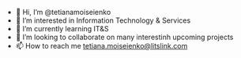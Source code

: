 - 👋 Hi, I’m @tetianamoiseienko
- 👀 I’m interested in Information Technology & Services
- 🌱 I’m currently learning IT&S
- 💞️ I’m looking to collaborate on many interestinh upcoming projects
- 📫 How to reach me tetiana.moiseienko@litslink.com

<!---
tetianamoiseienko/tetianamoiseienko is a ✨ special ✨ repository because its `README.md` (this file) appears on your GitHub profile.
You can click the Preview link to take a look at your changes.
--->

